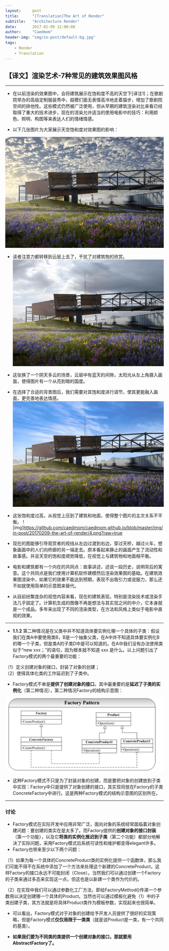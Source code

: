 ```yaml
---
layout:     post
title:      "[Translation]The Art of Render"
subtitle:   "Architecture Render"
date:       2017-02-09 12:00:00
author:     "Caedmom"
header-img: "img/in-post/default-bg.jpg"
tags:
    - Render
    - Translation
---
```



## 【译文】渲染艺术-7种常见的建筑效果图风格
---

* 在以前渲染的效果图中，会将建筑展示在饱和度不高的天空下[译注1]；在歌剧院举办的高级定制服装秀中，超模们面无表情高冷地走着猫步，增加了歌剧院空间的排他性。这些模式仍然被广泛使用，但从早期的建筑渲染对比来看已经取得了重大的技术进步，现在的渲染允许适当的使用电影中的技巧：利用颜色、照明、构图等来表达人们的情绪情感。

* 以下几张图片为大家展示天空饱和度对效果图的影响：

![img](https://github.com/caedmom/caedmom.github.io/blob/master/img/in-post/20170209-the-art-of-render/1.png?raw=true)
* 读者注意力都转移到云层上去了，干扰了对建筑物的欣赏。
![img](https://github.com/caedmom/caedmom.github.io/blob/master/img/in-post/20170209-the-art-of-render/2.png?raw=true)
* 这张换了一个阴天多云的场景，云层中有蓝天的间隙，太阳光从左上角摄入画面，使得图片有一个从亮到暗的国度。 

* 在选择了合适的背景图后，我们需要对其饱和度进行调节，使其更能融入画面，更完善地表达情感。
![img](https://github.com/caedmom/caedmom.github.io/blob/master/img/in-post/20170209-the-art-of-render/3.png?raw=true)
* 这张饱和度过高，从视觉上压到了建筑和地面，使得整个图片的主次关系不平衡。
![img]https://github.com/caedmom/caedmom.github.io/blob/master/img/in-post/20170209-the-art-of-render/4.png?raw=true
* 现在的图能够引导观赏者的视线从左边过渡到右边，穿过天桥，越过火车，想象画面中的人们向桥廊的另一端走去。原本看起来静止的画面产生了流动性和故事感。并且天空的饱和度顺势降低，在视觉上与建筑物和地面相平衡。

* 电影和建筑都有一个内在的共同点：故事讲述，述说一段历史，说明背后的寓意。这个共同点是我们使用计算机软件建模然后渲染效果图的基础。在建筑效果图渲染中，如果它的效果不能达到预期，表现不出吸引力或说服力，那么还不如就使用简单的示意图来替代。

* 从目前纷繁庞杂的视觉内容来看，现在的建筑表现，特别是渲染技术或渲染手法几乎固定了。计算机生成的图像不再是想法与其实现之间的中介，它本身就是一个成品。多年来出现了不同的渲染类型，在方法和风格上类似于电影中直观的效果。
---
* **1.1.2** 第二种情况是在父类中并不知道具体要实例化哪一个具体的子类：假设我们在类A中要使用类B，B是一个抽象父类，在A中并不知道具体要实例化B的哪一个子类，但是类A的子类D中是可以知道的。在A中我们没有办法使用类似于“new xxx；”的语句，因为根本就不知道 xxx 是什么。以上问题引出了Factory模式的两个最重要的功能： 

（1）定义创建对象的接口，封装了对象的创建；  
（2）使得具体化类的工作延迟到了子类中。 
 
* Factory模式不单是**提供了创建对象的接口**，其中最重要的是**延迟了子类的实例化**（第二种情况），第二种情况Factory的结构示意图： 

![img](https://github.com/caedmom/caedmom.github.io/blob/master/img/in-post/2016-12-01-design-pattern-factory/Factory2.png?raw=true)

* 这种Factory模式不只是为了封装对象的创建，而是要把对象的创建放到子类中实现：Factory中只是提供了对象创建的接口，其实现将放在Factory的子类ConcreteFactory中进行。这是两种Factory模式的结构示意图的区别所在。

---

### 讨论 

* Factory模式在实际开发中应用非常广泛，面向对象的系统经常面临着对象创建问题：要创建的类实在是太多了。而Factory提供的**创建对象的接口封装**（第一个功能），以及它**将类的实例化推迟到子类**（第二个功能）都部分地解决了实际问题，采用Factory模式后系统可读性和维护都变得elegant许多。
* Factory也带来至少以下两个问题： 

（1）如果为每一个具体的ConcreteProduct类的实例化提供一个函数体，那么我们可能不得不在系统中添加了一个方法来处理这个新建的ConcreteProduct，这样Factory的接口永远不可能封闭（Close）。当然我们可以通过创建一个Factory的子类来通过多态来实现这一点，但这也是以新建一个类作为代价的。  

（2）在实现中我们可以通过参数化工厂方法，即给FactoryMethod()传递一个参数用以决定创建哪一个具体的Product。当然也可以通过模板化避免（1）中的子类创建子类，其方法就是将具体Product类作为模板参数，实现起来也很简单。 

* 可以看出，Factory模式对于对象的创建给予开发人员提供了很好的实现策略，但是Factory模式**仅仅局限于一类类**（就是说Product是一类，有一个共同的基类）。 

* **如果我们要为不同类的类提供一个创建对象的接口，那就要用AbstractFactory了。**
